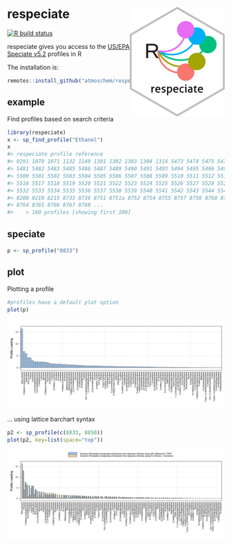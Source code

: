 
# respeciate <img src="man/figures/logo.png" align="right" alt="" width="220" />

[![R build
status](https://github.com/atmoschem/respeciate/workflows/R-CMD-check/badge.svg)](https://github.com/atmoschem/respeciate/actions)

respeciate gives you access to the [US/EPA Speciate
v5.2](https://www.epa.gov/air-emissions-modeling/speciate) profiles in R

The installation is:

``` r
remotes::install_github("atmoschem/respeciate")
```

## example

Find profiles based on search criteria

``` r
library(respeciate)
x <- sp_find_profile("Ethanol")
x
#> respeciate profile reference
#> 0291 1070 1071 1132 1149 1301 1302 1303 1304 1314 5473 5474 5475 5477 5478 5479 
#> 5481 5482 5483 5485 5486 5487 5489 5490 5491 5493 5494 5495 5496 5497 5498 5499 
#> 5500 5501 5502 5503 5504 5505 5506 5507 5508 5509 5510 5511 5512 5513 5514 5515 
#> 5516 5517 5518 5519 5520 5521 5522 5523 5524 5525 5526 5527 5528 5529 5530 5531 
#> 5532 5533 5534 5535 5536 5537 5538 5539 5540 5541 5542 5543 5544 5545 5546 5547 
#> 8200 8210 8215 8733 8736 8751 8751a 8752 8754 8755 8757 8758 8760 8761 8763 
#> 8764 8765 8766 8767 8768 ...
#>    > 160 profiles [showing first 100]
```

## speciate

``` r
p <- sp_profile("8833")
```

## plot

Plotting a profile

``` r
#profiles have a default plot option
plot(p)
```

<img src="man/figures/unnamed-chunk-5-1.png" style="display: block; margin: auto;" />

… using lattice barchart syntax

``` r
p2 <- sp_profile(c(8833, 8850))
plot(p2, key=list(space="top"))
```

<img src="man/figures/unnamed-chunk-6-1.png" style="display: block; margin: auto;" />
